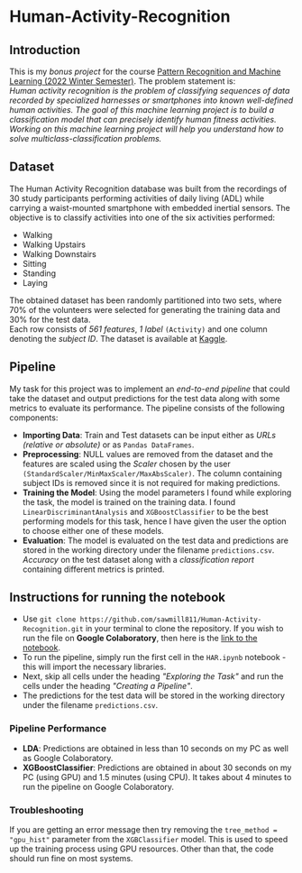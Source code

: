 # Human-Activity-Recognition

## Introduction
This is my *bonus project* for the course <u>Pattern Recognition and Machine Learning (2022 Winter Semester)</u>. The problem statement is:<br>
*Human activity recognition is the problem of classifying sequences of data recorded by specialized harnesses or smartphones into known well-defined human activities. The goal of this machine learning project is to build a classification model that can precisely identify human fitness activities. Working on this machine learning project will help you understand how to solve multiclass-classification problems.*<br>

## Dataset
The Human Activity Recognition database was built from the recordings of 30 study participants performing activities of daily living (ADL) while carrying a waist-mounted smartphone with embedded inertial sensors. The objective is to classify activities into one of the six activities performed:<br>
* Walking
* Walking Upstairs
* Walking Downstairs
* Sitting 
* Standing
* Laying

The obtained dataset has been randomly partitioned into two sets, where 70% of the volunteers were selected for generating the training data and 30% for the test data.<br>Each row consists of *561 features*, *1 label* `(Activity)` and one column denoting the *subject ID*. The dataset is available at [Kaggle](https://www.kaggle.com/datasets/uciml/human-activity-recognition-with-smartphones).<br>

## Pipeline
My task for this project was to implement an *end-to-end pipeline* that could take the dataset and output predictions for the test data along with some metrics to evaluate its performance. The pipeline consists of the following components:<br>
* **Importing Data**: Train and Test datasets can be input either as *URLs (relative or absolute)* or as `Pandas DataFrames`.
* **Preprocessing**: NULL values are removed from the dataset and the features are scaled using the *Scaler* chosen by the user `(StandardScaler/MinMaxScaler/MaxAbsScaler)`. The column containing subject IDs is removed since it is not required for making predictions.
* **Training the Model**: Using the model parameters I found while exploring the task, the model is trained on the training data. I found `LinearDiscriminantAnalysis` and `XGBoostClassifier` to be the best performing models for this task, hence I have given the user the option to choose either one of these models.
* **Evaluation**: The model is evaluated on the test data and predictions are stored in the working directory under the filename `predictions.csv`. *Accuracy* on the test dataset along with a *classification report* containing different metrics is printed.

## Instructions for running the notebook
* Use `git clone https://github.com/sawmill811/Human-Activity-Recognition.git` in your terminal to clone the repository. If you wish to run the file on **Google Colaboratory**, then here is the [link to the notebook](https://colab.research.google.com/drive/1464aVNiNmM0TX_o2jsA4KFv9dfbzTkY4?usp=sharing).
* To run the pipeline, simply run the first cell in the `HAR.ipynb` notebook - this will import the necessary libraries.
* Next, skip all cells under the heading *"Exploring the Task"* and run the cells under the heading *"Creating a Pipeline"*. 
* The predictions for the test data will be stored in the working directory under the filename `predictions.csv`.

### Pipeline Performance
* **LDA**: Predictions are obtained in less than 10 seconds on my PC as well as Google Colaboratory.
* **XGBoostClassifier**: Predictions are obtained in about 30 seconds on my PC (using GPU) and 1.5 minutes (using CPU). It takes about 4 minutes to run the pipeline on Google Colaboratory.

### Troubleshooting
If you are getting an error message then try removing the `tree_method = "gpu_hist"` parameter from the `XGBClassifier` model. This is used to speed up the training process using GPU resources. Other than that, the code should run fine on most systems.